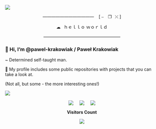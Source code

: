 <a href="https://www.youtube.com/watch?v=7VcHqlS5mWc&ab_channel=YeetTheMan"><img src="https://user-images.githubusercontent.com/73097560/115834477-dbab4500-a447-11eb-908a-139a6edaec5c.gif"></a>

<p align='center'>
———————————— &nbsp&nbsp&nbsp[ ⎯ ⠀❐⠀⤬ ]
</p>
<p align='center'>
☁⠀ｈｅｌｌｏ ｗｏｒｌｄ
</p>
<p align='center'>
——————————————————
</p>

### 👋 Hi, I’m @pawel-krakowiak / Paweł Krakowiak
<p> ~ Determined self-taught man. </p>

<span>👀 My profile includes some public repositories with projects that you can take a look at.</span>
<p>(Not all, but some - the more interesting ones!)</p>

<a href="https://www.youtube.com/watch?v=7VcHqlS5mWc&ab_channel=YeetTheMan"><img src="https://user-images.githubusercontent.com/73097560/115834477-dbab4500-a447-11eb-908a-139a6edaec5c.gif"></a>

<p align='center'>
<a href="https://www.linkedin.com/in/pawe%C5%82-krakowiak-8b59051a2/" target="blank"><img align="center" src="https://img.shields.io/badge/Pawe%C5%82%20Krakowiak-0077B5?style=for-the-badge&logo=linkedin&logoColor=white" /></a> &nbsp;&nbsp;&nbsp;  <a href="mailto:dev.pawel.krakowiak@gmail.com" target="blank"><img align="center" src="https://img.shields.io/badge/dev.pawel.krakowiak@gmail.com-D14836?style=for-the-badge&logo=gmail&logoColor=white" /></a>    &nbsp;&nbsp;&nbsp;       <a href="https://www.github.com/pawel-krakowiak" target="blank"><img align="center" src="https://img.shields.io/badge/pawel-krakowiak-100000?style=for-the-badge&logo=github&logoColor=white" /></a>
<p>


<div align="center">
<b style = {font-weight: 600}>Visitors Count</b>
<p align="center"><img align="center" src="https://profile-counter.glitch.me/{pawel-krakowiak}/count.svg" /></p> 
<br>
</div>
<!---
FuRaJ3003/FuRaJ3003 is a ✨ special ✨ repository because its `README.md` (this file) appears on your GitHub profile.
You can click the Preview link to take a look at your changes.
--->
